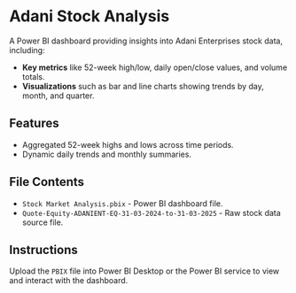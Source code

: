 # Adani Stock Analysis
A Power BI dashboard providing insights into Adani Enterprises stock data, including:
- **Key metrics** like 52-week high/low, daily open/close values, and volume totals.
- **Visualizations** such as bar and line charts showing trends by day, month, and quarter.

## Features
- Aggregated 52-week highs and lows across time periods.
- Dynamic daily trends and monthly summaries.

## File Contents
- `Stock Market Analysis.pbix` - Power BI dashboard file.
- `Quote-Equity-ADANIENT-EQ-31-03-2024-to-31-03-2025` - Raw stock data source file.

## Instructions
Upload the `PBIX` file into Power BI Desktop or the Power BI service to view and interact with the dashboard.
